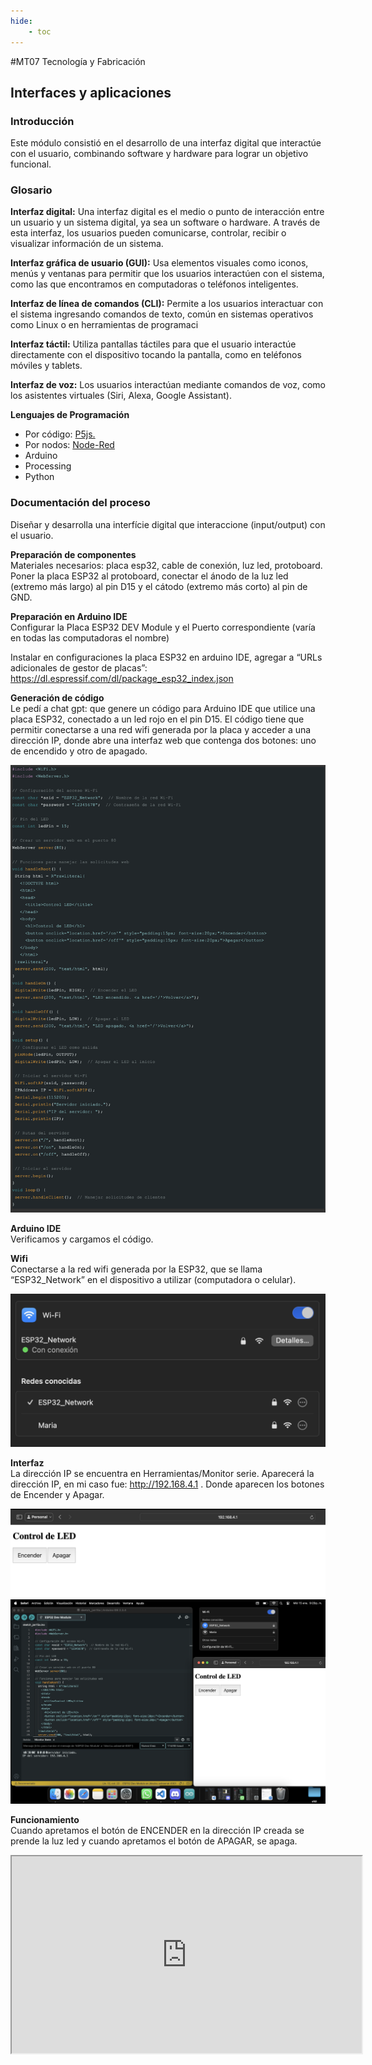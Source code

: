 ```yaml
---
hide:
    - toc
---
```


#MT07 Tecnología y Fabricación

## **Interfaces y aplicaciones**

### **Introducción** 

Este módulo consistió en el desarrollo de una interfaz digital que interactúe con el usuario, combinando software y hardware para lograr un objetivo funcional. 

### **Glosario** 

**Interfaz digital:**
Una interfaz digital es el medio o punto de interacción entre un usuario y un sistema digital, ya sea un software o hardware. A través de esta interfaz, los usuarios pueden comunicarse, controlar, recibir o visualizar información de un sistema.

**Interfaz gráfica de usuario (GUI):**
Usa elementos visuales como iconos, menús y ventanas para permitir que los usuarios interactúen con el sistema, como las que encontramos en computadoras o teléfonos inteligentes.

**Interfaz de línea de comandos (CLI):** Permite a los usuarios interactuar con el sistema ingresando comandos de texto, común en sistemas operativos como Linux o en herramientas de programaci

**Interfaz táctil:** Utiliza pantallas táctiles para que el usuario interactúe directamente con el dispositivo tocando la pantalla, como en teléfonos móviles y tablets.

**Interfaz de voz:** Los usuarios interactúan mediante comandos de voz, como los asistentes virtuales (Siri, Alexa, Google Assistant).

**Lenguajes de Programación** <br> 
- Por código: [P5js.](jshttps://p5js.org/tutorials/setting-up-your-environment/) <br>
- Por nodos: [Node-Red](https://nodered.org/)  <br>
- Arduino <br>
- Processing <br>
- Python <br>


### **Documentación del proceso**

Diseñar y desarrolla una interfície digital que interaccione (input/output) con el usuario.

**Preparación de componentes** <br>
Materiales necesarios: placa esp32, cable de conexión, luz led, protoboard. <br>
Poner la placa ESP32 al protoboard, conectar el ánodo de la luz led (extremo más largo) al pin D15 y el cátodo (extremo más corto) al pin de GND. 


**Preparación en Arduino IDE** <br>
Configurar la Placa ESP32 DEV Module y el Puerto correspondiente (varía en todas las computadoras el nombre) 

Instalar en configuraciones la placa ESP32 en arduino IDE, agregar a “URLs adicionales de gestor de placas”: https://dl.espressif.com/dl/package_esp32_index.json 

**Generación de código** <br>
Le pedí a chat gpt: que genere un código para Arduino IDE que utilice una placa ESP32, conectado a un led rojo en el pin D15. El código tiene que permitir conectarse a una red wifi generada por la placa y acceder a una dirección IP, donde abre una interfaz web que contenga dos botones: uno de encendido y otro de apagado. 


![Codigo](../images/MT07/codigo.png)


**Arduino IDE** <br>
Verificamos y cargamos el código. 

**Wifi** <br>
Conectarse a la red wifi generada por la ESP32, que se llama “ESP32_Network” en el dispositivo a utilizar (computadora o celular). 

![Wifi](../images/MT07/wifi.png)

**Interfaz** <br>
La dirección IP se encuentra en Herramientas/Monitor serie. Aparecerá la dirección IP, en mi caso fue: http://192.168.4.1 . Donde aparecen los botones de Encender y Apagar. 

![Botones](../images/MT07/encenderapagar.png) 
![Interfaz](../images/MT07/interfaz.png)  

**Funcionamiento** <br>
Cuando apretamos el botón de ENCENDER en la dirección IP creada se prende la luz led y cuando apretamos el botón de APAGAR, se apaga. 

<!DOCTYPE html>
<html lang="en">
<head>
    <meta charset="UTF-8">
    <meta name="viewport" content="width=device-width, initial-scale=1.0">
    <title>YouTube Short</title>
</head>
<body>
    <div style="text-align: center;">
        <iframe 
            width="560" 
            height="315" 
            src="https://www.youtube.com/embed/54UzbyKwbKc" 
        
            frameborder="0" 
            allow="accelerometer; autoplay; clipboard-write; encrypted-media; gyroscope; picture-in-picture" 
            allowfullscreen>
        </iframe>
    </div>
</body>
</html>


### **Reflexiones**

Después de ver los videos de las clases y cometer errores siguiendo distintos tutoriales, entendí que todo funciona a partir de los componentes físicos y el uso del Arduino IDE. El sistema genera una página web para interactuar, convirtiéndose en la interfaz. Con este concepto claro, logré realizar un ejercicio básico: encender y apagar un LED. Esto me permitió entender cómo funciona la interfaz y sentar las bases para seguir aprendiendo.

La planificación previa es fundamental para evitar errores, ya que contar con un esquema claro del circuito y las conexiones facilita el proceso. Priorizar la simplicidad en el diseño garantiza soluciones claras y funcionales, evitando complicaciones innecesarias y permitiendo un mejor aprendizaje.
